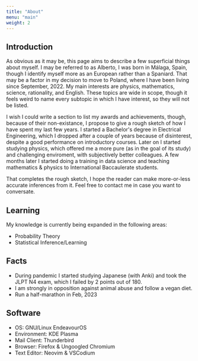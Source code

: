 ```yaml
---
title: "About"
menu: "main"
weight: 2
---
```


## Introduction

As obvious as it may be, this page aims to describe a few superficial things about myself. I may be referred to as Alberto, I was born in Málaga, Spain, though I identify myself more as an European rather than a Spaniard. That may be a factor in my decision to move to Poland, where I have been living since September, 2022. My main interests are physics, mathematics, science, rationality, and English. These topics are wide in scope, though it feels weird to name every subtopic in which I have interest, so they will not be listed.

I wish I could write a section to list my awards and achievements, though, because of their non-existance, I propose to give a rough sketch of how I have spent my last few years. I started a Bachelor's degree in Electrical Engineering, which I dropped after a couple of years because of disinterest, despite a good performance on introductory courses. Later on I started studying physics, which offered me a more pure (as in the goal of its study) and challenging enviroment, with subjectively better colleagues. A few months later I started doing a training in data science and teaching mathematics & physics to International Baccaulerate students.

That completes the rough sketch, I hope the reader can make more-or-less accurate inferences from it. Feel free to contact me in case you want to conversate.

## Learning

My knowledge is currently being expanded in the following areas:

- Probability Theory
- Statistical Inference/Learning

## Facts

- During pandemic I started studying Japanese (with Anki) and took the JLPT N4 exam, which I failed by 2 points out of 180.
- I am strongly in opposition against animal abuse and follow a vegan diet.
- Run a half-marathon in Feb, 2023

## Software

- OS: GNU/Linux EndeavourOS
- Environment: KDE Plasma
- Mail Client: Thunderbird
- Browser: Firefox & Ungoogled Chromium
- Text Editor: Neovim & VSCodium
